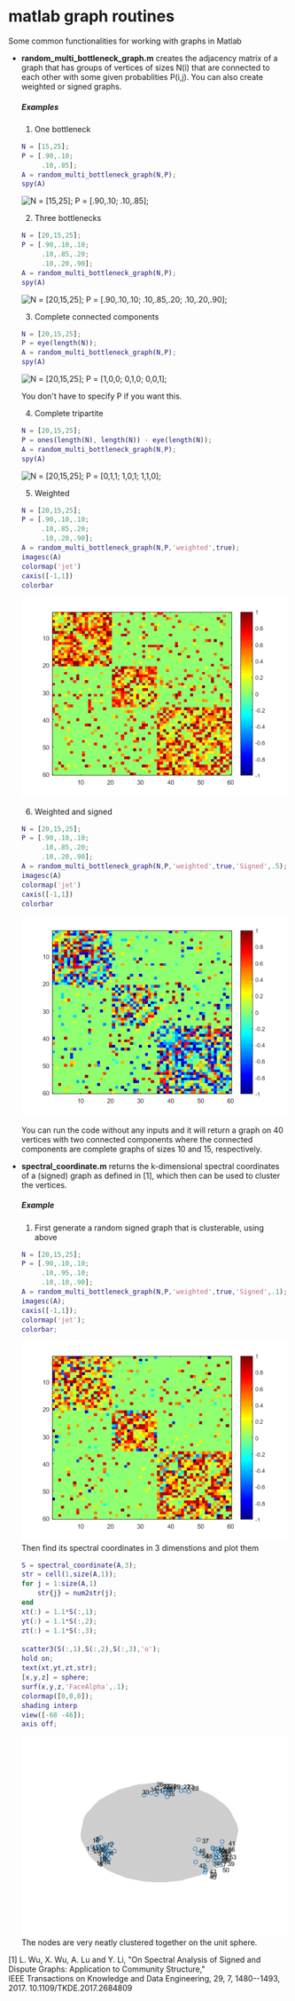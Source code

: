 # matlab graph routines
Some common functionalities for working with graphs in Matlab
- **random_multi_bottleneck_graph.m** creates the adjacency matrix of a graph that has groups of vertices of sizes N(i) that are connected to each other with some given probablities P(i,j). You can also create weighted or signed graphs.
	
	##### Examples 
    1. One bottleneck
    ```matlab
	N = [15,25];
	P = [.90,.10; 
		 .10,.85];
	A = random_multi_bottleneck_graph(N,P); 
	spy(A)
	```
	![N = [15,25]; 
	P = [.90,.10; 
		 .10,.85];](/images/random_multi_bottleneck_simple_graph_ex1.png)
	
	2. Three bottlenecks
	```matlab
	N = [20,15,25];
	P = [.90,.10,.10; 
		 .10,.85,.20; 
		 .10,.20,.90];
	A = random_multi_bottleneck_graph(N,P); 
	spy(A)
	```
	![N = [20,15,25];
	P = [.90,.10,.10; 
		 .10,.85,.20; 
		 .10,.20,.90];](/images/random_multi_bottleneck_simple_graph_ex2.png)

	3. Complete connected components
	 ```matlab
	N = [20,15,25];
	P = eye(length(N));
	A = random_multi_bottleneck_graph(N,P); 
	spy(A)
	```
	![N = [20,15,25];
	P = [1,0,0; 
		 0,1,0; 
		 0,0,1];](/images/random_multi_bottleneck_simple_graph_ex3.png)
	
	You don't have to specify P if you want this.
		 
	4. Complete tripartite
	```matlab
	N = [20,15,25];
	P = ones(length(N), length(N)) - eye(length(N));
	A = random_multi_bottleneck_graph(N,P); 
	spy(A)
	```
	![N = [20,15,25];
	P = [0,1,1; 
		 1,0,1; 
		 1,1,0];](/images/random_multi_bottleneck_simple_graph_ex4.png)

	5. Weighted 
	```matlab
	N = [20,15,25];
	P = [.90,.10,.10; 
		 .10,.85,.20; 
		 .10,.20,.90];
	A = random_multi_bottleneck_graph(N,P,'weighted',true); 
	imagesc(A)
	colormap('jet')
	caxis([-1,1])
	colorbar
	```
	![weighted](/images/random_multi_bottleneck_simple_graph_ex5.png)
	
	6. Weighted and signed 
	```matlab
	N = [20,15,25];
	P = [.90,.10,.10; 
		 .10,.85,.20; 
		 .10,.20,.90];
	A = random_multi_bottleneck_graph(N,P,'weighted',true,'Signed',.5); 
	imagesc(A)
	colormap('jet')
	caxis([-1,1])
	colorbar
	```
	![weighted and signed](/images/random_multi_bottleneck_simple_graph_ex6.png)
	
	You can run the code without any inputs and it will return a graph on 40 vertices with two connected components where the connected components are complete graphs of sizes 10 and 15, respectively.
	
- **spectral_coordinate.m** returns the k-dimensional spectral coordinates of a (signed) graph as defined in [1], which then can be used to cluster the vertices.
	##### Example
	1. First generate a random signed graph that is clusterable, using above
	```matlab
	N = [20,15,25];
	P = [.90,.10,.10; 
		 .10,.95,.10; 
		 .10,.10,.90];
	A = random_multi_bottleneck_graph(N,P,'weighted',true,'Signed',.1);
	imagesc(A);
	caxis([-1,1]);
	colormap('jet');
	colorbar;
	```
	![a signed graph with some apparent clusters](/images/random_multi_bottleneck_simple_graph_ex7.png)
	Then find its spectral coordinates in 3 dimenstions and plot them
	```matlab
	S = spectral_coordinate(A,3); 
	str = cell(1,size(A,1));
	for j = 1:size(A,1)
		str{j} = num2str(j);
	end
	xt(:) = 1.1*S(:,1);
	yt(:) = 1.1*S(:,2);
	zt(:) = 1.1*S(:,3);

	scatter3(S(:,1),S(:,2),S(:,3),'o');
	hold on;
	text(xt,yt,zt,str);
	[x,y,z] = sphere;
	surf(x,y,z,'FaceAlpha',.1);
	colormap([0,0,0]);
	shading interp
	view([-68 -46]);
	axis off;
	```
	![3 dimensional spectral coordinates of the nodes on the unit sphere](/images/spectral_coordinate_ex1.png)
	The nodes are very neatly clustered together on the unit sphere.
	
	

[1] L. Wu, X. Wu, A. Lu and Y. Li, 
       "On Spectral Analysis of Signed and Dispute Graphs: Application
       to  Community Structure,"  
       IEEE Transactions on Knowledge and Data Engineering, 
       29, 7, 1480--1493, 2017.
       10.1109/TKDE.2017.2684809
